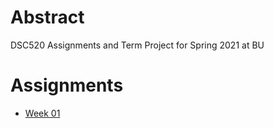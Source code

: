 # Abstract

DSC520 Assignments and Term Project for Spring 2021 at BU
# Assignments

- [Week 01](week01/README.md)